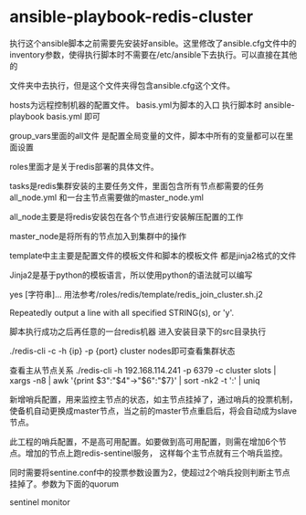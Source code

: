 # ansible-playbook-redis-cluster

执行这个ansible脚本之前需要先安装好ansible。这里修改了ansible.cfg文件中的inventory参数，使得执行脚本时不需要在/etc/ansible下去执行。可以直接在其他的

文件夹中去执行，但是这个文件夹得包含ansible.cfg这个文件。

hosts为远程控制机器的配置文件。
basis.yml为脚本的入口   执行脚本时  ansible-playbook  basis.yml   即可

group_vars里面的all文件  是配置全局变量的文件，脚本中所有的变量都可以在里面设置

roles里面才是关于redis部署的具体文件。

tasks是redis集群安装的主要任务文件，里面包含所有节点都需要的任务all_node.yml 和一台主节点需要做的master_node.yml

all_node主要是将redis安装包在各个节点进行安装解压配置的工作

master_node是将所有的节点加入到集群中的操作



template中主主要是配置文件的模板文件和脚本的模板文件 都是jinja2格式的文件 


Jinja2是基于python的模板语言，所以使用python的语法就可以编写



yes [字符串]...  用法参考/roles/redis/template/redis_join_cluster.sh.j2

Repeatedly output a line with all specified STRING(s), or 'y'.

脚本执行成功之后再任意的一台redis机器 进入安装目录下的src目录执行

./redis-cli -c -h {ip}  -p  {port}  cluster nodes即可查看集群状态


查看主从节点关系
./redis-cli -h 192.168.114.241 -p 6379 -c cluster slots | xargs -n8 | awk '{print $3":"$4"->"$6":"$7}' | sort -nk2 -t ':' | uniq


新增哨兵配置，用来监控主节点的状态，如主节点挂掉了，通过哨兵的投票机制，使备机自动更换成master节点，当之前的master节点重启后，将会自动成为slave节点。


此工程的哨兵配置，不是高可用配置。如要做到高可用配置，则需在增加6个节点。增加的节点上跑redis-sentinel服务， 这样每个主节点就有三个哨兵监控。

同时需要将sentine.conf中的投票参数设置为2，使超过2个哨兵投则判断主节点挂掉了。参数为下面的quorum

sentinel monitor <master-name> <ip> <redis-port> <quorum>  







